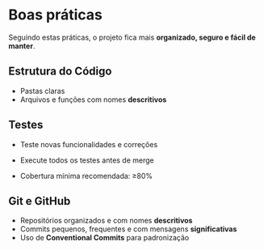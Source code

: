 # Boas práticas

Seguindo estas práticas, o projeto fica mais **organizado, seguro e fácil de manter**.

##  Estrutura do Código
- Pastas claras
- Arquivos e funções com nomes **descritivos**  

## Testes

- Teste novas funcionalidades e correções

- Execute todos os testes antes de merge

- Cobertura mínima recomendada: ≥80%

## Git e GitHub
- Repositórios organizados e com nomes **descritivos**
- Commits pequenos, frequentes e com mensagens **significativas**
- Uso de **Conventional Commits** para padronização
